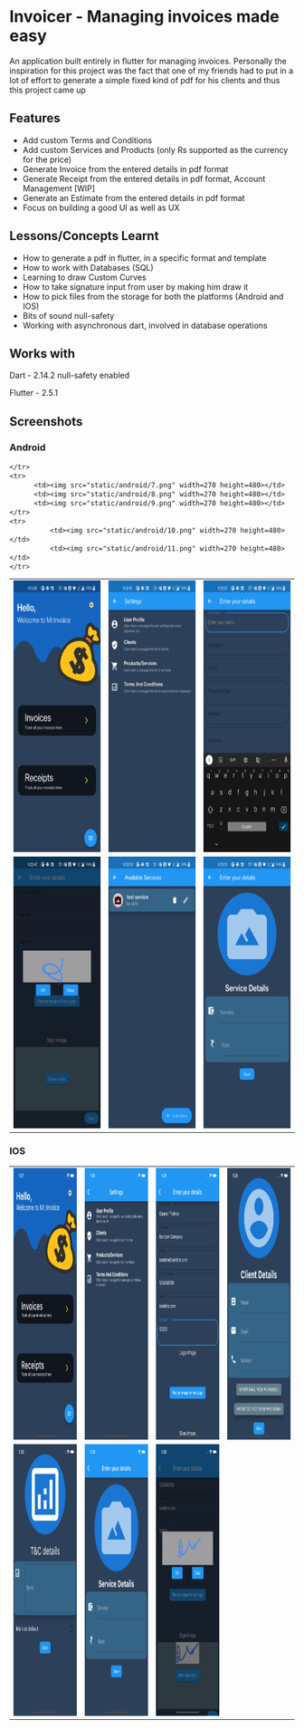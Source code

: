 # Invoicer - Managing invoices made easy

An application built entirely in flutter for managing invoices. Personally the inspiration for this project was the fact that one of my friends
had to put in a lot of effort to generate a simple fixed kind of pdf for his clients and thus this project came up

## Features
- Add custom Terms and Conditions
- Add custom Services and Products (only Rs supported as the currency for the price)
- Generate Invoice from the entered details in pdf format
- Generate Receipt from the entered details in pdf format, Account Management [WIP]
- Generate an Estimate from the entered details in pdf format
- Focus on building a good UI as well as UX

## Lessons/Concepts Learnt
- How to generate a pdf in flutter, in a specific format and template
- How to work with Databases (SQL)
- Learning to draw Custom Curves
- How to take signature input from user by making him draw it
- How to pick files from the storage for both the platforms (Android and IOS)
- Bits of sound null-safety
- Working with asynchronous dart, involved in database operations

## Works with

Dart - 2.14.2 null-safety enabled

Flutter - 2.5.1

## Screenshots

### Android

<table>
 <tr>
    <td><img src="static/android/1.png" width=270 height=480></td>
    <td><img src="static/android/2.png" width=270 height=480></td>
    <td><img src="static/android/3.png" width=270 height=480></td>

  </tr>
  <tr>
      <td><img src="static/android/4.png" width=270 height=480></td>
      <td><img src="static/android/5.png" width=270 height=480></td>
      <td><img src="static/android/6.png" width=270 height=480></td>

    </tr>
    <tr>
          <td><img src="static/android/7.png" width=270 height=480></td>
          <td><img src="static/android/8.png" width=270 height=480></td>
          <td><img src="static/android/9.png" width=270 height=480></td>
    </tr>
    <tr>
              <td><img src="static/android/10.png" width=270 height=480></td>
              <td><img src="static/android/11.png" width=270 height=480></td>
    </tr>
</table>


### IOS


<table>
 <tr>
    <td><img src="static/ios/1.png" width=270 height=480></td>
    <td><img src="static/ios/2.png" width=270 height=480></td>
    <td><img src="static/ios/3.png" width=270 height=480></td>
    <td><img src="static/ios/4.png" width=270 height=480></td>
  </tr>
  <tr>
      <td><img src="static/ios/5.png" width=270 height=480></td>
      <td><img src="static/ios/6.png" width=270 height=480></td>
      <td><img src="static/ios/7.png" width=270 height=480></td>
    </tr>
</table>

